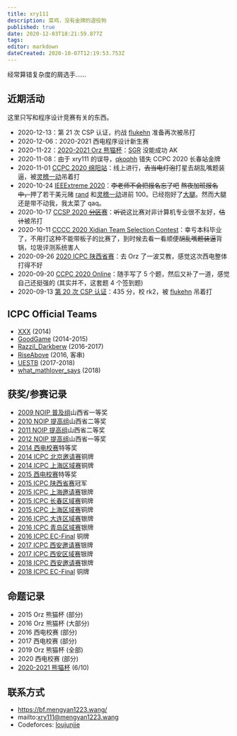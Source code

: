 ```yaml
---
title: xry111
description: 菜鸡，没有金牌的退役狗
published: true
date: 2020-12-03T18:21:59.877Z
tags: 
editor: markdown
dateCreated: 2020-10-07T12:19:53.753Z
---
```


经常算错复杂度的屑选手……

[flukehn]: /person/flukehn
[qkoqhh]: /person/qkoqhh

## 近期活动

这里只写和程序设计竞赛有关的东西。

* 2020-12-13：第 21 次 CSP 认证，约战 [flukehn] 准备再次被吊打
* 2020-12-06：2020-2021 西电程序设计新生赛
* 2020-11-22：[2020-2021 Orz 熊猫杯](problemset/2020-orz-panda)：[SGR](/team/SGR) 没能成功 AK
* 2020-11-08：由于 xry111 的误导，[qkoqhh] 错失 CCPC 2020 长春站金牌
* 2020-11-01 [CCPC 2020 绵阳站](misc/2020-ccpc-mianyang-onsite)：线上进行，<del>去当电灯泡</del>打星去胡乱嘴题装逼，被[灵稽一动](/team/the-path-to-ac)吊着打
* 2020-10-24 [IEEExtreme 2020](misc/2020-ieeextreme)：<del>李老师不会把报名忘了吧</del> <del>熬夜加班报名中，</del>押了若干美元赌 [rand](/team/rand) 和[灵稽一动](/team/the-path-to-ac)进前 100。已经抱好了[大][qkoqhh][腿][flukehn]。然而大腿还是带不动我，我太菜了 qaq。
* 2020-10-17 [CCSP 2020 <del>分区</del>赛](misc/2020-ccsp-reg)：<del>听说</del>这比赛对非计算机专业很不友好，<del>估计</del>被吊打
* 2020-10-11 [CCCC 2020 Xidian Team Selection Contest](misc/2020-cccc-xtsc)：幸亏本科毕业了，不用打这种不能带板子的比赛了，到时候去看一看顺便<del>胡乱嘴题装逼</del>背锅，垃圾评测系统害人
* 2020-09-26 [2020 ICPC 陕西省赛](misc/2020-icpc-shannxi-pro)：去 Orz 了一波艾教，感觉这次西电整体打得不好
* 2020-09-20 [CCPC 2020 Online](https://bf.mengyan1223.wang/blog/post/ccpc-2020-online)：随手写了 5 个题，然后又补了一道，感觉自己还挺强的 (其实并不，这套题 4 个签到题)
* 2020-09-13 [第 20 次 CSP 认证](https://bf.mengyan1223.wang/blog/post/csp-2020-09/)：435 分，校 rk2，被 [flukehn] 吊着打

## ICPC Official Teams

* [XXX](/team/xxx) (2014)
* [GoodGame](/team/goodgame) (2014-2015)
* [Razzil_Darkberw](/team/razzil_darkberw) (2016-2017)
* [RiseAbove](team/riseabove) (2016, 客串)
* [UESTB](/team/uestb) (2017-2018)
* [what_mathlover_says](/team/what_mathlover_says) (2018)

## 获奖/参赛记录

* [2009 NOIP 普及组](contest/2009-noip-j)山西省一等奖
* [2010 NOIP 提高组](contest/2010-noip-s)山西省二等奖
* [2011 NOIP 提高组](contest/2011-noip-s)山西省二等奖
* [2012 NOIP 提高组](contest/2012-noip-s)山西省一等奖
* [2014 西电校赛](contest/2014-xdu-campus)特等奖
* [2014 ICPC 北京邀请赛](contest/2014-icpc-beijing-inv)铜牌
* [2014 ICPC 上海区域赛](contest/2014-icpc-shanghai-reg)铜牌
* [2015 西电校赛](contest/2015-xdu-campus)特等奖
* [2015 ICPC 陕西省赛](contest/2015-icpc-shaanxi-pro)冠军
* [2015 ICPC 上海邀请赛](contest/2015-icpc-shanghai-inv)银牌
* [2015 ICPC 长春区域赛](contest/2015-icpc-changchun-reg)铜牌
* [2015 ICPC 上海区域赛](contest/2015-icpc-shanghai-reg)铜牌
* [2016 ICPC 大连区域赛](contest/2016-icpc-dalian-reg)银牌
* [2016 ICPC 青岛区域赛](contest/2016-icpc-qingdao-reg)银牌
* [2016 ICPC EC-Final](contest/2016-ec-final) 铜牌
* [2017 ICPC 西安邀请赛](contest/2017-icpc-xian-inv)银牌
* [2017 ICPC 西安区域赛](contest/2017-icpc-xian-reg)银牌
* [2018 ICPC 西安邀请赛](contest/2018-icpc-xian-inv)银牌
* [2018 ICPC EC-Final](contest/2018-icpc-ec-final) 铜牌

## 命题记录

* 2015 Orz 熊猫杯 (部分)
* 2016 Orz 熊猫杯 (大部分)
* 2016 西电校赛 (部分)
* 2017 西电校赛 (部分)
* 2019 Orz 熊猫杯 (全部)
* 2020 西电校赛 (部分)
* [2020-2021 熊猫杯](problemset/2020-orz-panda) ($6 / 10$)

## 联系方式

* https://bf.mengyan1223.wang/
* mailto:xry111@mengyan1223.wang
* Codeforces: [loujunjie](https://codeforces.com/profile/loujunjie)